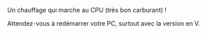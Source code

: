 Un chauffage qui marche au CPU (très bon carburant) !

Attendez-vous à redémarrer votre PC, surtout avec la version en V.
